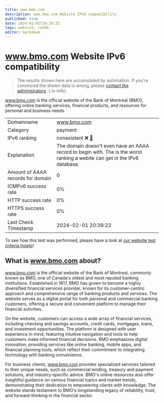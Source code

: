 ```yaml
---
title: www.bmo.com
description: www.bmo.com Website IPv6 compatibility
published: true
date: 2024-02-01T20:39:22
tags: website, rank6
editor: markdown
---
```


# www.bmo.com Website IPv6 compatibility

> The results shown here are accumulated by automation. If you're convinced the shown data is wrong, please [contact the administrators](/howto/chat). 
{.is-info}

www.bmo.com is the official website of the Bank of Montreal (BMO), offering online banking services, financial products, and resources for personal and business needs.


|   |   |
| - | - |
| Domainname | www.bmo.com
| Category | payment |
| IPv6 ranking | nonexistent :x: [🔗](/howto/ranking) |
| Explanation | The domain doesn't even have an AAAA record to begin with. The is the worst ranking a webite can get in the IPv6 database. |
| Amount of AAAA records for domain | 0 |
| ICMPv6 success rate | 0%|
| HTTP success rate | 0% |
| HTTPS success rate | 0% |
| Last Check Timestamp | 2024-02-01 20:39:22 |

To see how this test was performed, please have a look at [our website test criteria howto](/howto/testcriteria/website)!


## What is www.bmo.com about?
www.bmo.com is the official website of the Bank of Montreal, commonly known as BMO, one of Canada's oldest and most reputed banking institutions. Established in 1817, BMO has grown to become a highly diversified financial services provider, known for its customer-centric approach and comprehensive range of banking products and services. The website serves as a digital portal for both personal and commercial banking customers, offering a secure and convenient platform to manage their financial activities.

On the website, customers can access a wide array of financial services, including checking and savings accounts, credit cards, mortgages, loans, and investment opportunities. The platform is designed with user experience in mind, featuring intuitive navigation and tools to help customers make informed financial decisions. BMO emphasizes digital innovation, providing services like online banking, mobile apps, and financial planning tools, which reflect their commitment to integrating technology with banking convenience.

For business clients, www.bmo.com provides specialized services tailored to their unique needs, such as commercial lending, treasury and payment solutions, and industry-specific advice. BMO's online resources also offer insightful guidance on various financial topics and market trends, demonstrating their dedication to empowering clients with knowledge. The website stands testament to BMO's longstanding legacy of reliability, trust, and forward-thinking in the financial sector.


